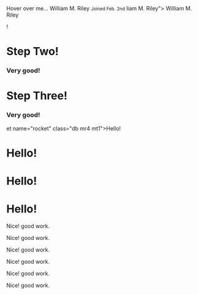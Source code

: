 <stellar-button block>
	Hover over me...
	<stellar-tooltip>
		<stellar-avatar name="William M. Riley" size="tiny" class="mr2"></stellar-avatar>
		<span>
			William M. Riley
			<small class="db o-70">Joined Feb. 2nd</small>
		</span>
	</stellar-tooltip>
</stellar-button>
liam M. Riley"></stellar-avatar>
    William M. Riley
  </stellar-tab>
</stellar-tabs>





!</h3>
			</copy-wrap>
		</stellar-content>
		<stellar-content for="awesome" name="two">
			<copy-wrap>
				<h1>Step Two!</h1>
				<h3>Very good!</h3>
			</copy-wrap>
		</stellar-content>
		<stellar-content for="awesome" name="three">
			<copy-wrap>
				<h1>Step Three!</h1>
				<h3>Very good!</h3>
			</copy-wrap>
		</stellar-content>
	</section>
</stellar-card>
et name="rocket" class="db mr4 mt1"></stellar-asset>Hello!</h1>
      </copy-wrap>
    <stellar-starscape></stellar-starscape>
    </stellar-card>
  </stellar-slide>
  <stellar-slide>
    <stellar-card>
      <copy-wrap>
        <h1 class="flex white items-center"><stellar-asset name="rocket" class="db mr4 mt1"></stellar-asset>Hello!</h1>
      </copy-wrap>
    <stellar-starscape></stellar-starscape>
    </stellar-card>
  </stellar-slide>
  <stellar-slide>
    <stellar-card>
      <copy-wrap>
        <h1 class="flex white items-center"><stellar-asset name="rocket" class="db mr4 mt1"></stellar-asset>Hello!</h1>
      </copy-wrap>
    <stellar-starscape></stellar-starscape>
    </stellar-card>
  </stellar-slide>
  <stellar-slide>
    <stellar-card>
      <copy-wrap>
        <h1 class="flex white items-center"><stellar-asset name="rocket" class="db mr4 mt1"></stellar-asset>Hello!</h1>
      </copy-wrap>
    <stellar-starscape></stellar-starscape>
    </stellar-card>
  </stellar-slide>
</stellar-slides>
 </stellar-comment>
      </stellar-comment>
      <stellar-comment>
        <stellar-avatar slot="avatar" name="William M. Riley" size="tiny"></stellar-avatar>
        <copy-wrap slot="content">
          <p>Nice! good work.</p>
        </copy-wrap>
      </stellar-comment>
      <stellar-comment>
        <stellar-avatar slot="avatar" name="William M. Riley" size="tiny"></stellar-avatar>
        <copy-wrap slot="content">
          <p>Nice! good work.</p>
        </copy-wrap>
        <stellar-comment>
          <stellar-avatar slot="avatar" name="William M. Riley" size="tiny"></stellar-avatar>
          <copy-wrap slot="content">
            <p>Nice! good work.</p>
          </copy-wrap>
        </stellar-comment>
        <stellar-comment>
          <stellar-avatar slot="avatar" name="William M. Riley" size="tiny"></stellar-avatar>
          <copy-wrap slot="content">
            <p>Nice! good work.</p>
          </copy-wrap>
        </stellar-comment>
      </stellar-comment>
    </stellar-comment>
  </stellar-comment>
  <stellar-comment>
    <stellar-avatar slot="avatar" name="William M. Riley" size="tiny"></stellar-avatar>
    <copy-wrap slot="content">
      <p>Nice! good work.</p>
    </copy-wrap>
    <stellar-comment>
      <stellar-avatar slot="avatar" name="William M. Riley" size="tiny"></stellar-avatar>
      <copy-wrap slot="content">
        <p>Nice! good work.</p>
      </copy-wrap>
    </stellar-comment>
  </stellar-comment>
</stellar-comments>
